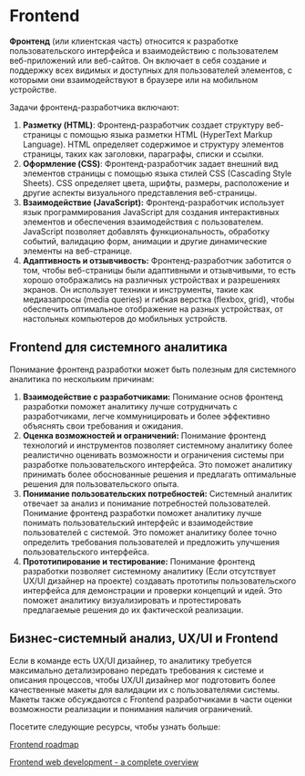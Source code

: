 # Frontend

**Фронтенд** (или клиентская часть) относится к разработке пользовательского интерфейса и взаимодействию с пользователем веб-приложений или веб-сайтов. Он включает в себя создание и поддержку всех видимых и доступных для пользователей элементов, с которыми они взаимодействуют в браузере или на мобильном устройстве.

Задачи фронтенд-разработчика включают:

1. **Разметку (HTML)**: Фронтенд-разработчик создает структуру веб-страницы с помощью языка разметки HTML (HyperText Markup Language). HTML определяет содержимое и структуру элементов страницы, таких как заголовки, параграфы, списки и ссылки.
2. **Оформление (CSS)**: Фронтенд-разработчик задает внешний вид элементов страницы с помощью языка стилей CSS (Cascading Style Sheets). CSS определяет цвета, шрифты, размеры, расположение и другие аспекты визуального представления веб-страницы.
3. **Взаимодействие (JavaScript):** Фронтенд-разработчик использует язык программирования JavaScript для создания интерактивных элементов и обеспечения взаимодействия с пользователем. JavaScript позволяет добавлять функциональность, обработку событий, валидацию форм, анимации и другие динамические элементы на веб-странице.
4. **Адаптивность и отзывчивость:** Фронтенд-разработчик заботится о том, чтобы веб-страницы были адаптивными и отзывчивыми, то есть хорошо отображались на различных устройствах и разрешениях экранов. Он использует техники и инструменты, такие как медиазапросы (media queries) и гибкая верстка (flexbox, grid), чтобы обеспечить оптимальное отображение на разных устройствах, от настольных компьютеров до мобильных устройств.

## Frontend для системного аналитика

Понимание фронтенд разработки может быть полезным для системного аналитика по нескольким причинам:

1. **Взаимодействие с разработчиками:** Понимание основ фронтенд разработки поможет аналитику лучше сотрудничать с разработчиками, легче коммуницировать и более эффективно объяснять свои требования и ожидания.
2. **Оценка возможностей и ограничений:** Понимание фронтенд технологий и инструментов позволяет системному аналитику более реалистично оценивать возможности и ограничения системы при разработке пользовательского интерфейса. Это поможет аналитику принимать более обоснованные решения и предлагать оптимальные решения для пользовательского опыта.
3. **Понимание пользовательских потребностей:** Системный аналитик отвечает за анализ и понимание потребностей пользователей. Понимание фронтенд разработки поможет аналитику лучше понимать пользовательский интерфейс и взаимодействие пользователей с системой. Это поможет аналитику более точно определить требования пользователей и предложить улучшения пользовательского интерфейса.
4. **Прототипирование и тестирование:** Понимание фронтенд разработки позволяет системному аналитику (Если отсутствует UX/UI дизайнер на проекте) создавать прототипы пользовательского интерфейса для демонстрации и проверки концепций и идей. Это поможет аналитику визуализировать и протестировать предлагаемые решения до их фактической реализации.

## Бизнес-системный анализ, UX/UI и Frontend

Если в команде есть UX/UI дизайнер, то аналитику требуется максимально детализировано передать требования к системе и описания процессов, чтобы UX/UI дизайнер мог подготовить более качественные макеты для валидации их с пользователями системы. Макеты также обсуждаются с Frontend разработчиками в части оценки возможности реализации и понимания наличия ограничений.



Посетите следующие ресурсы, чтобы узнать больше:

[Frontend roadmap](https://roadmap.sh/frontend)

[Frontend web development - a complete overview](https://www.youtube.com/watch?v=WG5ikvJ2TKA\&ab\_channel=SuperSimpleDev)
